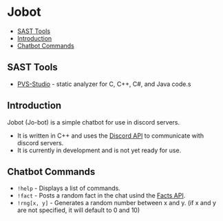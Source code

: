 # Jobot
* [SAST Tools](#sast-tools)
* [Introduction](#introduction)
* [Chatbot Commands](#chatbot-commands)

## SAST Tools
* [PVS-Studio](https://pvs-studio.com/pvs-studio/?utm_source=website&utm_medium=github&utm_campaign=open_source) - static analyzer for C, C++, C#, and Java code.s

## Introduction
Jobot (Jo-bot) is a simple chatbot for use in discord servers.
* It is written in C++ and uses the [Discord API](https://discord.com/developers/docs/intro) to communicate with discord servers.
* It is currently in development and is not yet ready for use.

## Chatbot Commands
* `!help` - Displays a list of commands.
* `!fact` - Posts a random fact in the chat usind the [Facts API](https://api-ninjas.com/api/facts).
* `!rng[x, y]` - Generates a random number between x and y. (if x and y are not specified, it will default to 0 and 10)